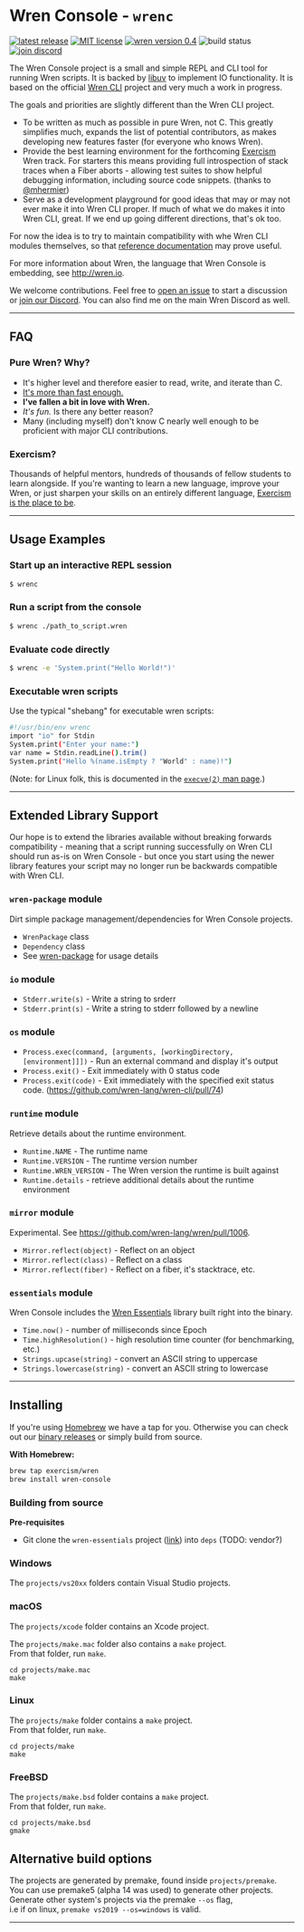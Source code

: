 # Wren Console - `wrenc`

[![latest release](https://badgen.net/github/release/joshgoebel/wren-console/stable)](https://github.com/joshgoebel/wren-console/releases)
[![MIT license](https://badgen.net/badge/license/MIT/cyan)](https://github.com/joshgoebel/wren-console/blob/main/LICENSE)
[![wren version 0.4](https://badgen.net/badge/wren/0.4.0/?color=purple)](https://github.com/wren-lang/wren)
![build status](https://badgen.net/github/checks/joshgoebel/wren-console?label=build)
[![join discord](https://badgen.net/badge/icon/discord?icon=discord&label&color=pink)][discord]


The Wren Console project is a small and simple REPL and CLI tool for running Wren scripts. It is backed by [libuv](http://libuv.org/) to implement IO functionality. It is  based on the official [Wren CLI](https://github.com/wren-lang/wren-cli) project and very much a work in progress. 

The goals and priorities are slightly different than the Wren CLI project.

- To be written as much as possible in pure Wren, not C.  This greatly simplifies much, expands the list of potential contributors, as makes developing new features faster (for everyone who knows Wren).
- Provide the best learning environment for the forthcoming [Exercism](https://exercism.io) Wren track.  For starters this means providing full introspection of stack traces when a Fiber aborts - allowing test suites to show helpful debugging information, including source code snippets. (thanks to [@mhermier](https://github.com/mhermier))
- Serve as a development playground for good ideas that may or may not ever make it into Wren CLI proper. If much of what we do makes it into Wren CLI, great.  If we end up going different directions, that's ok too.

For now the idea is to try to maintain compatibility with whe Wren CLI modules themselves, so that [reference documentation](https://wren.io/cli/modules) may prove useful.

For more information about Wren, the language that Wren Console is embedding, see http://wren.io.

We welcome contributions.  Feel free to [open an issue][issues] to start a discussion or [join our Discord][discord]. You can also find me on the main Wren Discord as well.

[issues]: https://github.com/joshgoebel/wren-console
[discord]: https://discord.gg/6YjUdym5Ap


---

## FAQ

### Pure Wren? Why?

- It's higher level and therefore easier to read, write, and iterate than C.
- [It's more than fast enough.](https://wren.io/performance.html)
- **I've fallen a bit in love with Wren.** 
- *It's fun.* Is there any better reason?
- Many (including myself) don't know C nearly well enough to be proficient with major CLI contributions.

### Exercism?

Thousands of helpful mentors, hundreds of thousands of fellow students to learn alongside.  If you're wanting to learn a new language, improve your Wren, or just sharpen your skills on an entirely different language, [Exercism is the place to be](https://exercism.io/about).



---

## Usage Examples

### Start up an interactive REPL session

```sh
$ wrenc
```

### Run a script from the console

```sh
$ wrenc ./path_to_script.wren
```

### Evaluate code directly

```sh
$ wrenc -e 'System.print("Hello World!")'
```

### Executable wren scripts

Use the typical "shebang" for executable wren scripts:
```sh
#!/usr/bin/env wrenc
import "io" for Stdin
System.print("Enter your name:")
var name = Stdin.readLine().trim()
System.print("Hello %(name.isEmpty ? "World" : name)!")
```
(Note: for Linux folk, this is documented in the
[`execve(2)` man page](https://manpage.me/index.cgi?apropos=0&q=execve&sektion=2&manpath=Debian+8.1.0&arch=default&format=html).)

---

## Extended Library Support

Our hope is to extend the libraries available without breaking forwards compatibility - meaning that a script running successfully on Wren CLI should run as-is on Wren Console - but once you start using the newer library features your script may no longer run be backwards compatible with Wren CLI.

### `wren-package` module

Dirt simple package management/dependencies for Wren Console projects.

- `WrenPackage` class
- `Dependency` class  
- See [wren-package][wren-package] for usage details

### `io` module

- `Stderr.write(s)` - Write a string to srderr
- `Stderr.print(s)` - Write a string to stderr followed by a newline

### `os` module

- `Process.exec(command, [arguments, [workingDirectory, [environment]]])` - Run an external command and display it's output
- `Process.exit()` - Exit immediately with 0 status code
- `Process.exit(code)` - Exit immediately with the specified exit status code. (https://github.com/wren-lang/wren-cli/pull/74)

### `runtime` module

Retrieve details about the runtime environment.

- `Runtime.NAME` - The runtime name
- `Runtime.VERSION` - The runtime version number
- `Runtime.WREN_VERSION` - The Wren version the runtime is built against
- `Runtime.details` - retrieve additional details about the runtime environment

### `mirror` module

Experimental. See https://github.com/wren-lang/wren/pull/1006.

- `Mirror.reflect(object)` - Reflect on an object
- `Mirror.reflect(class)` - Reflect on a class
- `Mirror.reflect(fiber)` - Reflect on a fiber, it's stacktrace, etc.

### `essentials` module

Wren Console includes the [Wren Essentials](https://github.com/joshgoebel/wren-essentials) library built right into the binary.

- `Time.now()` - number of milliseconds since Epoch
- `Time.highResolution()` - high resolution time counter (for benchmarking, etc.)
- `Strings.upcase(string)` - convert an ASCII string to uppercase
- `Strings.lowercase(string)` - convert an ASCII string to lowercase

---

## Installing

If you're using [Homebrew](https://brew.sh) we have a tap for you. Otherwise you can check out our [binary releases](https://github.com/joshgoebel/wren-console/releases) or simply build from source.

**With Homebrew:**

```sh
brew tap exercism/wren
brew install wren-console
```

### Building from source

**Pre-requisites**

- Git clone the `wren-essentials` project ([link](https://github.com/joshgoebel/wren-essentials)) into `deps` (TODO: vendor?)

### Windows

The `projects/vs20xx` folders contain Visual Studio projects. 

### macOS

The `projects/xcode` folder contains an Xcode project. 

The `projects/make.mac` folder also contains a `make` project.   
From that folder, run `make`.

`cd projects/make.mac`   
`make`

### Linux

The `projects/make` folder contains a `make` project.   
From that folder, run `make`.

`cd projects/make`   
`make`

### FreeBSD

The `projects/make.bsd` folder contains a `make` project.   
From that folder, run `make`.

`cd projects/make.bsd`   
`gmake`

## Alternative build options

The projects are generated by premake, found inside `projects/premake`.   
You can use premake5 (alpha 14 was used) to generate other projects.   
Generate other system's projects via the premake `--os` flag,    
i.e if on linux, `premake vs2019 --os=windows` is valid.

---


[wren-package]: https://github.com/joshgoebel/wren-package
